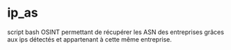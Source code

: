 # ip_as
script bash OSINT permettant de récupérer les ASN des entreprises grâces aux ips détectés et appartenant à cette même entreprise.
